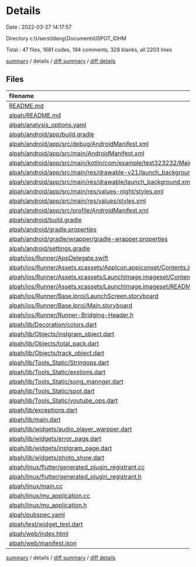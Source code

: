 # Details

Date : 2022-03-27 14:17:57

Directory c:\Users\Idang\Documents\ISPOT_IDHM

Total : 47 files,  1681 codes, 194 comments, 328 blanks, all 2203 lines

[summary](results.md) / details / [diff summary](diff.md) / [diff details](diff-details.md)

## Files
| filename | language | code | comment | blank | total |
| :--- | :--- | ---: | ---: | ---: | ---: |
| [README.md](/README.md) | Markdown | 2 | 0 | 2 | 4 |
| [alpah/README.md](/alpah/README.md) | Markdown | 10 | 0 | 7 | 17 |
| [alpah/analysis_options.yaml](/alpah/analysis_options.yaml) | YAML | 3 | 23 | 4 | 30 |
| [alpah/android/app/build.gradle](/alpah/android/app/build.gradle) | Groovy | 55 | 3 | 13 | 71 |
| [alpah/android/app/src/debug/AndroidManifest.xml](/alpah/android/app/src/debug/AndroidManifest.xml) | XML | 4 | 3 | 1 | 8 |
| [alpah/android/app/src/main/AndroidManifest.xml](/alpah/android/app/src/main/AndroidManifest.xml) | XML | 31 | 6 | 1 | 38 |
| [alpah/android/app/src/main/kotlin/com/example/test323232/MainActivity.kt](/alpah/android/app/src/main/kotlin/com/example/test323232/MainActivity.kt) | kotlin | 4 | 0 | 3 | 7 |
| [alpah/android/app/src/main/res/drawable-v21/launch_background.xml](/alpah/android/app/src/main/res/drawable-v21/launch_background.xml) | XML | 4 | 7 | 2 | 13 |
| [alpah/android/app/src/main/res/drawable/launch_background.xml](/alpah/android/app/src/main/res/drawable/launch_background.xml) | XML | 4 | 7 | 2 | 13 |
| [alpah/android/app/src/main/res/values-night/styles.xml](/alpah/android/app/src/main/res/values-night/styles.xml) | XML | 9 | 9 | 1 | 19 |
| [alpah/android/app/src/main/res/values/styles.xml](/alpah/android/app/src/main/res/values/styles.xml) | XML | 9 | 9 | 1 | 19 |
| [alpah/android/app/src/profile/AndroidManifest.xml](/alpah/android/app/src/profile/AndroidManifest.xml) | XML | 4 | 3 | 1 | 8 |
| [alpah/android/build.gradle](/alpah/android/build.gradle) | Groovy | 27 | 0 | 5 | 32 |
| [alpah/android/gradle.properties](/alpah/android/gradle.properties) | Properties | 5 | 0 | 1 | 6 |
| [alpah/android/gradle/wrapper/gradle-wrapper.properties](/alpah/android/gradle/wrapper/gradle-wrapper.properties) | Properties | 5 | 1 | 1 | 7 |
| [alpah/android/settings.gradle](/alpah/android/settings.gradle) | Groovy | 8 | 0 | 4 | 12 |
| [alpah/ios/Runner/AppDelegate.swift](/alpah/ios/Runner/AppDelegate.swift) | Swift | 12 | 0 | 2 | 14 |
| [alpah/ios/Runner/Assets.xcassets/AppIcon.appiconset/Contents.json](/alpah/ios/Runner/Assets.xcassets/AppIcon.appiconset/Contents.json) | JSON | 122 | 0 | 1 | 123 |
| [alpah/ios/Runner/Assets.xcassets/LaunchImage.imageset/Contents.json](/alpah/ios/Runner/Assets.xcassets/LaunchImage.imageset/Contents.json) | JSON | 23 | 0 | 1 | 24 |
| [alpah/ios/Runner/Assets.xcassets/LaunchImage.imageset/README.md](/alpah/ios/Runner/Assets.xcassets/LaunchImage.imageset/README.md) | Markdown | 3 | 0 | 2 | 5 |
| [alpah/ios/Runner/Base.lproj/LaunchScreen.storyboard](/alpah/ios/Runner/Base.lproj/LaunchScreen.storyboard) | XML | 36 | 1 | 1 | 38 |
| [alpah/ios/Runner/Base.lproj/Main.storyboard](/alpah/ios/Runner/Base.lproj/Main.storyboard) | XML | 25 | 1 | 1 | 27 |
| [alpah/ios/Runner/Runner-Bridging-Header.h](/alpah/ios/Runner/Runner-Bridging-Header.h) | C++ | 1 | 0 | 1 | 2 |
| [alpah/lib/Decoration/colors.dart](/alpah/lib/Decoration/colors.dart) | Dart | 6 | 0 | 2 | 8 |
| [alpah/lib/Objects/instgram_object.dart](/alpah/lib/Objects/instgram_object.dart) | Dart | 56 | 0 | 12 | 68 |
| [alpah/lib/Objects/total_pack.dart](/alpah/lib/Objects/total_pack.dart) | Dart | 14 | 0 | 9 | 23 |
| [alpah/lib/Objects/track_object.dart](/alpah/lib/Objects/track_object.dart) | Dart | 93 | 2 | 27 | 122 |
| [alpah/lib/Tools_Static/Stringops.dart](/alpah/lib/Tools_Static/Stringops.dart) | Dart | 27 | 0 | 3 | 30 |
| [alpah/lib/Tools_Static/exstions.dart](/alpah/lib/Tools_Static/exstions.dart) | Dart | 15 | 0 | 2 | 17 |
| [alpah/lib/Tools_Static/song_mannger.dart](/alpah/lib/Tools_Static/song_mannger.dart) | Dart | 77 | 1 | 24 | 102 |
| [alpah/lib/Tools_Static/spot.dart](/alpah/lib/Tools_Static/spot.dart) | Dart | 78 | 2 | 18 | 98 |
| [alpah/lib/Tools_Static/youtube_ops.dart](/alpah/lib/Tools_Static/youtube_ops.dart) | Dart | 121 | 5 | 25 | 151 |
| [alpah/lib/exceptions.dart](/alpah/lib/exceptions.dart) | Dart | 18 | 0 | 7 | 25 |
| [alpah/lib/main.dart](/alpah/lib/main.dart) | Dart | 111 | 0 | 17 | 128 |
| [alpah/lib/widgets/audio_player_warpper.dart](/alpah/lib/widgets/audio_player_warpper.dart) | Dart | 154 | 0 | 43 | 197 |
| [alpah/lib/widgets/error_page.dart](/alpah/lib/widgets/error_page.dart) | Dart | 11 | 0 | 3 | 14 |
| [alpah/lib/widgets/instgram_page.dart](/alpah/lib/widgets/instgram_page.dart) | Dart | 219 | 0 | 5 | 224 |
| [alpah/lib/widgets/photo_show.dart](/alpah/lib/widgets/photo_show.dart) | Dart | 18 | 0 | 3 | 21 |
| [alpah/linux/flutter/generated_plugin_registrant.cc](/alpah/linux/flutter/generated_plugin_registrant.cc) | C++ | 7 | 4 | 5 | 16 |
| [alpah/linux/flutter/generated_plugin_registrant.h](/alpah/linux/flutter/generated_plugin_registrant.h) | C++ | 5 | 5 | 6 | 16 |
| [alpah/linux/main.cc](/alpah/linux/main.cc) | C++ | 5 | 0 | 2 | 7 |
| [alpah/linux/my_application.cc](/alpah/linux/my_application.cc) | C++ | 74 | 11 | 20 | 105 |
| [alpah/linux/my_application.h](/alpah/linux/my_application.h) | C++ | 7 | 7 | 5 | 19 |
| [alpah/pubspec.yaml](/alpah/pubspec.yaml) | YAML | 30 | 56 | 17 | 103 |
| [alpah/test/widget_test.dart](/alpah/test/widget_test.dart) | Dart | 14 | 10 | 7 | 31 |
| [alpah/web/index.html](/alpah/web/index.html) | HTML | 80 | 18 | 7 | 105 |
| [alpah/web/manifest.json](/alpah/web/manifest.json) | JSON | 35 | 0 | 1 | 36 |

[summary](results.md) / details / [diff summary](diff.md) / [diff details](diff-details.md)